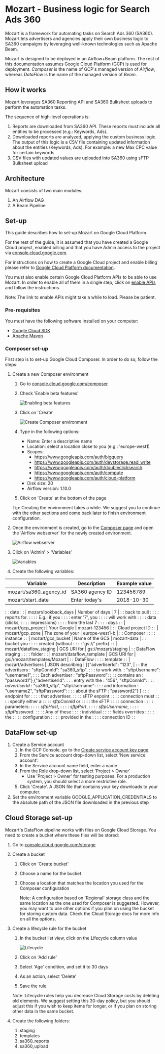 # Mozart - Business logic for Search Ads 360

Mozart is a framework for automating tasks on Search Ads 360 (SA360). Mozart
lets advertisers and agencies apply their own business logic to SA360 campaigns
by leveraging well-known technologies such as Apache Beam.

Mozart is designed to be deployed in an Airflow+Beam platform. The rest of this
documentation assumes Google Cloud Platform (GCP) is used for deployment.
*Composer* is the name of GCP's managed version of *Airflow*, whereas *DataFlow*
is the name of the managed version of *Beam*.

## How it works

Mozart leverages SA360 Reporting API and SA360 Bulksheet uploads to perform the
automation tasks.

The sequence of high-level operations is:

1.  Reports are downloaded from SA360 API. These reports must include all
    entities to be processed (e.g.: Keywords, Ads).
2.  Downloaded reports are analyzed, applying the custom business logic. The
    output of this logic is a CSV file containing updated information about the
    entities (Keywords, Ads). For example: a new Max CPC value for certain
    keywords
3.  CSV files with updated values are uploaded into SA360 using sFTP Bulksheet
    upload

## Architecture

Mozart consists of two main modules:

1.  An Airflow DAG
2.  A Beam Pipeline

## Set-up

This guide describes how to set-up Mozart on Google Cloud Platform.

For the rest of the guide, it is assumed that you have created a Google Cloud
project, enabled billing and that you have Admin access to the project via
[console.cloud.google.com](https://console.cloud.google.com/).

For instructions on how to create a Google Cloud project and enable billing
please refer to
[Google Cloud Platform documentation](https://cloud.google.com/resource-manager/docs/creating-managing-projects).

You must also enable certain Google Cloud Platform APIs to be able to use
Mozart. In order to enable all of them in a single step, click on
[enable APIs](https://console.cloud.google.com/flows/enableapi?apiid=composer.googleapis.com,dataproc.googleapis.com,storage-component.googleapis.com,dataflow,compute_component,logging,storage_component,storage_api,bigquery,pubsub,datastore.googleapis.com,cloudresourcemanager.googleapis.com,doubleclicksearch)
and follow the instructions.

Note: The link to enable APIs might take a while to load. Please be patient.

### Pre-requisites

You must have the following software installed on your computer:

*   [Google Cloud SDK](https://cloud.google.com/sdk/install)
*   [Apache Maven](https://maven.apache.org/)

### Composer set-up

First step is to set-up Google Cloud Composer. In order to do so, follow the
steps:

1.  Create a new Composer environment

    1.  Go to
        [console.cloud.google.com/composer](https://console.cloud.google.com/composer)
    1.  Check 'Enable beta features'

        ![Enabling beta features](doc/images/environment-set1.png)

    1.  Click on 'Create'

        ![Create Composer environment](doc/images/environment-set2.png)

    1.  Type in the following options:

        *   Name: Enter a descriptive name
        *   Location: select a location close to you (e.g.: 'europe-west1)
        *   Scopes:
            *   https://www.googleapis.com/auth/bigquery
            *   https://www.googleapis.com/auth/devstorage.read_write
            *   https://www.googleapis.com/auth/doubleclicksearch
            *   https://www.googleapis.com/auth/compute
            *   https://www.googleapis.com/auth/cloud-platform
        *   Disk size: 20
        *   Airflow version: 1.10.0

    1.  Click on 'Create' at the bottom of the page

    Tip: Creating the environment takes a while. We suggest you to continue with
    the other sections and come back later to finish environment configuration.

1.  Once the environment is created, go to the
    [Composer page](https://console.cloud.google.com/composer) and open the
    'Airflow webserver' for the newly created environment.

    ![Airflow webserver](doc/images/environment-set3.png)

1.  Click on 'Admin' > 'Variables'

    ![Variables](doc/images/environment-set4.png)

1.  Create the following variables:

| Variable                 | Description      | Example value                  |
| ------------------------ | ---------------- | ------------------------------ |
| mozart/sa360_agency_id   | SA360 agency ID  | 123456789                      |
| mozart/start_date        | Enter today's    | 2018-10-30                     |
:                          : date             :                                :
| mozart/lookback_days     | Number of days   | 7                              |
:                          : back to pull     :                                :
:                          : reports for.     :                                :
:                          : E.g.\: if you    :                                :
:                          : enter '7', you   :                                :
:                          : will work with   :                                :
:                          : data (clicks,    :                                :
:                          : impressions)     :                                :
:                          : from the last 7  :                                :
:                          : days             :                                :
| mozart/gcp_project       | Your Google      | mozart-123456                  |
:                          : Cloud project ID :                                :
| mozart/gcp_zone          | The zone of your | europe-west1-b                 |
:                          : Composer         :                                :
:                          : instance         :                                :
| mozart/gcs_bucket        | Name of the GCS  | mozart-data                    |
:                          : bucket you       :                                :
:                          : created (without :                                :
:                          : 'gs\://' prefix) :                                :
| mozart/dataflow_staging  | GCS URI for      | gs://mozart/staging            |
:                          : DataFlow staging :                                :
:                          : folder           :                                :
| mozart/dataflow_template | GCS URI for      | gs://mozart/templates/Mozart   |
:                          : DataFlow         :                                :
:                          : template         :                                :
| mozart/advertisers       | JSON describing  | \[{"advertiserId": "123",      |
:                          : the advertisers  : "sftpConnId"\: "sa360_sftp",   :
:                          : to work with.    : "sftpUsername"\: "username1",  :
:                          : Each advertiser  : "sftpPassword"\:               :
:                          : contains an      : "password1"},{"advertiserId"\: :
:                          : entry with the   : "456", "sftpConnId"\:          :
:                          : *advertiserId*   : "sa360_sftp", "sftpUsername"\: :
:                          : and information  : "username2", "sftpPassword"\:  :
:                          : about the sFTP   : "password2"} \]                :
:                          : endpoint for     :                                :
:                          : that advertiser. :                                :
:                          : sFTP enpoint     :                                :
:                          : connection must  :                                :
:                          : specify either a :                                :
:                          : *sftpConnId* or  :                                :
:                          : the sFTP         :                                :
:                          : connection       :                                :
:                          : parameters\:     :                                :
:                          : *sftpHost*,      :                                :
:                          : *sftpPort*,      :                                :
:                          : *sftpUsername*,  :                                :
:                          : *sftpPassword*.  :                                :
:                          : Any of these     :                                :
:                          : individual       :                                :
:                          : fields overrides :                                :
:                          : the              :                                :
:                          : configuration    :                                :
:                          : provided in the  :                                :
:                          : connection ID    :                                :

## DataFlow set-up

1.  Create a Service account
    1.  In the GCP Console, go to the
        [Create service account key page](https://console.cloud.google.com/apis/credentials/serviceaccountkey?_ga=2.117905545.-183250881.1540540997).
    1.  From the Service account drop-down list, select 'New service account'.
    1.  In the Service account name field, enter a name .
    1.  From the Role drop-down list, select 'Project > Owner'
        *   Use 'Project > Owner' for testing purposes. For a production system,
            you should select a more restrictive role.
    1.  Click 'Create'. A JSON file that contains your key downloads to your
        computer.
1.  Set the environment variable GOOGLE_APPLICATION_CREDENTIALS to the absolute
    path of the JSON file downloaded in the previous step

## Cloud Storage set-up

Mozart's DataFlow pipeline works with files on Google Cloud Storage. You need to
create a bucket where these files will be stored:

1.  Go to
    [console.cloud.google.com/storage](https://console.cloud.google.com/storage)
1.  Create a bucket

    1.  Click on 'Create bucket'
    1.  Choose a name for the bucket
    1.  Choose a location that matches the location you used for the Composer
        configuration

        Note: A configuration based on 'Regional' storage class and the same
        location as the one used for Composer is suggested. However, you may
        want to use other options if you plan on using the bucket for storing
        custom data. Check the Cloud Storage docs for more info on all the
        options.

1.  Create a lifecycle rule for the bucket

    1.  In the bucket list view, click on the Lifecycle column value

        ![Lifecycle](doc/images/environment-set6.png)

    1.  Click on 'Add rule'

    1.  Select 'Age' condition, and set it to 30 days

    1.  As an action, select 'Delete'

    1.  Save the rule

    Note: Lifecycle rules help you decrease Cloud Storage costs by deleting old
    elements. We suggest setting this 30-day policy, but you should adjust this
    if you wish to keep items for longer, or if you plan on storing other data
    in the same bucket.

1.  Create the following folders:

    1.  staging
    1.  templates
    1.  sa360_reports
    1.  sa360_upload

